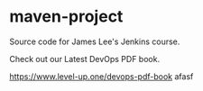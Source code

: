 # maven-project
Source code for James Lee's Jenkins course.

Check out our Latest DevOps PDF book.

https://www.level-up.one/devops-pdf-book
afasf
